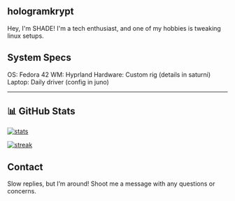 ## hologramkrypt

Hey, I'm SHADE! I'm a tech enthusiast, and one of my hobbies is tweaking linux setups. 

## System Specs
OS: Fedora 42
WM: Hyprland
Hardware: Custom rig (details in saturni)
Laptop: Daily driver (config in juno)

---

## 📊 GitHub Stats

[![stats](https://github-profile-summary-cards.vercel.app/api/cards/stats?username=hologramkrypt&theme=tokyonight)](https://github.com/anuraghazra/github-readme-stats)

[![streak](https://github-readme-stats.vercel.app/api?username=hologramkrypt&show_icons=true&theme=tokyonight&hide_border=true)](https://git.io/streak-stats)

## Contact

Slow replies, but I’m around! Shoot me a message with any questions or concerns.

